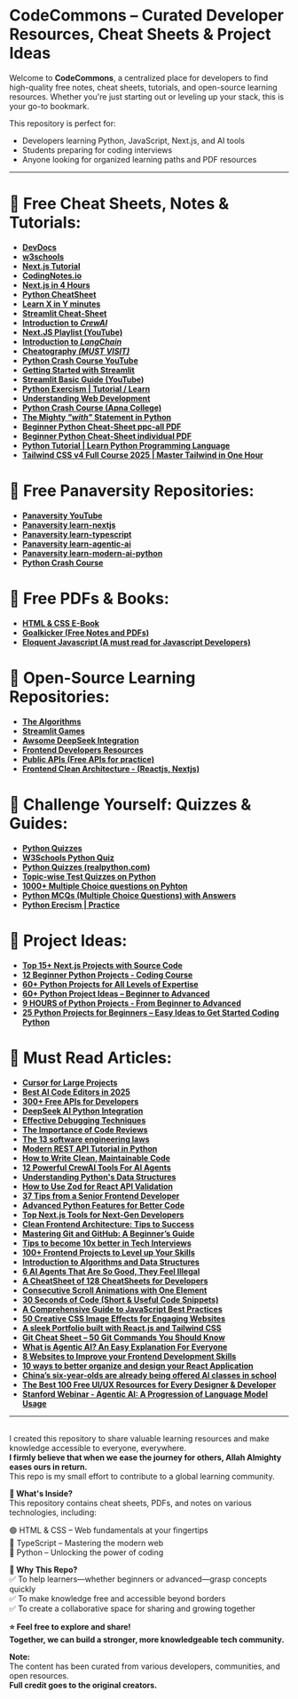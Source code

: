 # CodeCommons – Curated Developer Resources, Cheat Sheets & Project Ideas

Welcome to **CodeCommons**, a centralized place for developers to find high-quality free notes, cheat sheets, tutorials, and open-source learning resources. Whether you're just starting out or leveling up your stack, this is your go-to bookmark.

This repository is perfect for:
- Developers learning Python, JavaScript, Next.js, and AI tools
- Students preparing for coding interviews
- Anyone looking for organized learning paths and PDF resources

---

# 📌 Free Cheat Sheets, Notes & Tutorials:
- **[DevDocs](https://devdocs.io/)**
- **[w3schools](https://www.w3schools.com/)**
- **[Next.js Tutorial](https://www.geeksforgeeks.org/nextjs/?ref=gcse_outind)**
- **[CodingNotes.io](https://www.codingnotes.io/)** 
- **[Next.js in 4 Hours](https://youtu.be/eaQc7vbV4po?si=w7GAsd9VguryA99c)**
- **[Python CheatSheet](https://www.pythoncheatsheet.org/)**
- **[Learn X in Y minutes](https://learnxinyminutes.com/)**
- **[Streamlit Cheat-Sheet](https://docs.streamlit.io/develop/quick-reference/cheat-sheet)**
- **[Introduction to *CrewAI*](https://docs.crewai.com/introduction)**
- **[Next.JS Playlist (YouTube)](https://www.youtube.com/watch?v=ZjAqacIC_3c&list=PLC3y8-rFHvwjOKd6gdf4QtV1uYNiQnruI)**
- **[Introduction to *LangChain*](https://python.langchain.com/docs/introduction/)**
- **[Cheatography *(MUST VISIT)*](https://cheatography.com/)**
- **[Python Crash Course YouTube](https://www.youtube.com/playlist?list=PLSbJ7w914ZvDvwKUlhFIiMVS30xB5Fjwf)**
- **[Getting Started with Streamlit](https://www.pythonguis.com/tutorials/getting-started-with-streamlit/?ref=dailydev)**
- **[Streamlit Basic Guide (YouTube)](https://www.youtube.com/watch?v=8W8NQFFbDcU)**
- **[Python Exercism | Tutorial / Learn](https://exercism.org/tracks/python/concepts)**
- **[Understanding Web Development](https://www.geeksforgeeks.org/web-development/)**
- **[Python Crash Course (Apna College)](https://www.youtube.com/watch?v=t2_Q2BRzeEE&list=PLGjplNEQ1it8-0CmoljS5yeV-GlKSUEt0)**
- **[The Mighty *"with"* Statement in Python](https://github.com/panaversity/learn-modern-ai-python/blob/main/00_python_colab/Appendix/with%20statement%20in%20Python.md)**
- **[Beginner Python Cheat-Sheet ppc-all PDF](https://github.com/panaversity/learn-modern-ai-python/blob/main/11_python_crash_course/python_crash_course_book_code_with_typing/cheat_sheets/color_sheets/beginners_python_cheat_sheet_pcc_all.pdf)**
- **[Beginner Python Cheat-Sheet individual PDF](https://github.com/panaversity/learn-modern-ai-python/tree/main/11_python_crash_course/python_crash_course_book_code_with_typing/cheat_sheets/color_sheets/individual_sheets_color)**
- **[Python Tutorial | Learn Python Programming Language](https://www.geeksforgeeks.org/python-programming-language-tutorial/)**
- **[Tailwind CSS v4 Full Course 2025 | Master Tailwind in One Hour](https://www.youtube.com/watch?v=6biMWgD6_JY&t=2s)**

# 📌 Free Panaversity Repositories:
- **[Panaversity YouTube](https://www.youtube.com/@panaverse)**
- **[Panaversity learn-nextjs](https://github.com/panaverse/learn-nextjs)**
- **[Panaversity learn-typescript](https://github.com/panaverse/learn-typescript)**
- **[Panaversity learn-agentic-ai](https://github.com/panaverse/learn-agentic-ai)**
- **[Panaversity learn-modern-ai-python](https://github.com/panaverse/learn-modern-ai-python)**
- **[Python Crash Course](https://github.com/panaversity/learn-modern-ai-python/tree/main/11_python_crash_course)**

# 📌 Free PDFs & Books:
- **[HTML & CSS E-Book](https://github.com/Mutahir-15/Coding-Notes/tree/main/HTML%20%26%20CSS%20E-Book.pdf)**
- **[Goalkicker (Free Notes and PDFs)](https://goalkicker.com/)**
- **[Eloquent Javascript (A must read for Javascript Developers)](https://eloquentjavascript.net/)**

# 📌 Open-Source Learning Repositories:
- **[The Algorithms](http://github.com/TheAlgorithms)**
- **[Streamlit Games](https://github.com/joelgrus/streamlit-games)**
- **[Awsome DeepSeek Integration](https://github.com/deepseek-ai/awesome-deepseek-integration?ref=dailydev)**
- **[Frontend Developers Resources](https://github.com/dypsilon/frontend-dev-bookmarks)**
- **[Public APIs (Free APIs for practice)](https://github.com/public-apis/public-apis)**
- **[Frontend Clean Architecture - (Reactjs, Nextjs)](https://github.com/Shpendrr/react-app-structure)**

# 📌 Challenge Yourself: Quizzes & Guides:
- **[Python Quizzes](https://pynative.com/python/quizzes/)**
- **[W3Schools Python Quiz ](https://www.w3schools.com/python/python_quiz.asp)**
- **[Python Quizzes (realpython.com)](https://realpython.com/quizzes/)**
- **[Topic-wise Test Quizzes on Python](https://test.sanfoundry.com/python-programming-tests/#python-programming-test-quizzes)**
- **[1000+ Multiple Choice questions on  Pyhton](https://www.sanfoundry.com/1000-python-questions-answers/)**
- **[Python MCQs (Multiple Choice Questions) with Answers](https://www.geeksforgeeks.org/python-multiple-choice-questions/)**
- **[Python Erecism | Practice](https://exercism.org/tracks/python/exercises)**

# 📌 Project Ideas:
- **[Top 15+ Next.js Projects with Source Code](https://www.guvi.in/blog/top-nextjs-projects-for-all-levels/)**
- **[12 Beginner Python Projects - Coding Course](https://www.youtube.com/watch?v=8ext9G7xspg&t=100s)**
- **[60+ Python Projects for All Levels of Expertise](https://www.datacamp.com/blog/60-python-projects-for-all-levels-expertise)**
- **[60+ Python Project Ideas – Beginner to Advanced](https://www.dataquest.io/blog/python-projects-for-beginners/)**
- **[9 HOURS of Python Projects - From Beginner to Advanced](https://www.youtube.com/watch?v=NpmFbWO6HPU&t=165s)**
- **[25 Python Projects for Beginners – Easy Ideas to Get Started Coding Python](https://www.freecodecamp.org/news/python-projects-for-beginners/#heading-qr-code-encoder-decoder-python-project)**

# 📌 Must Read Articles:
- **[Cursor for Large Projects](https://getstream.io/blog/cursor-ai-large-projects/?ref=dailydev)**
- **[Best AI Code Editors in 2025](https://www.builder.io/blog/best-ai-code-editors?ref=dailydev)**
- **[300+ Free APIs for Developers](https://dev.to/hanzla-baig/300-free-apis-every-developer-needs-to-know-2ohm?ref=dailydev)**
- **[DeepSeek AI Python Integration](https://www.gcptutorials.com/post/deepseek-ai-python-integration-beginner's-guide-to-building-smart-applications)**
- **[Effective Debugging Techniques](https://www.geeksforgeeks.org/debugging-techniques-for-beginners/)**
- **[The Importance of Code Reviews](https://smartbear.com/learn/code-review/best-practices-for-peer-code-review/)**
- **[The 13 software engineering laws](https://newsletter.manager.dev/p/the-13-software-engineering-laws?ref=dailydev)**
- **[Modern REST API Tutorial in Python](https://zato.io/en/blog/modern-rest-api-tutorial-in-python.html?ref=dailydev)**
- **[How to Write Clean, Maintainable Code](https://www.freecodecamp.org/news/10-principles-of-clean-code/)**
- **[12 Powerful CrewAI Tools For AI Agents](https://blog.dailydoseofds.com/p/12-powerful-tools-for-ai-agents?ref=dailydev)**
- **[Understanding Python's Data Structures](https://realpython.com/python-data-structures/)**
- **[How to Use Zod for React API Validation](http://freecodecamp.org/news/how-to-use-zod-for-react-api-validation/?ref=dailydev)**
- **[37 Tips from a Senior Frontend Developer](https://dev.to/_ndeyefatoudiop/37-tips-from-a-senior-frontend-developer-251b?ref=dailydev)**
- **[Advanced Python Features for Better Code](https://towardsdev.com/advanced-python-features-for-better-code-54842e6a1e62)**
- **[Top Next.js Tools for Next-Gen Developers](https://medium.com/@sanjay_joshi/top-next-js-tools-for-next-gen-developers-4b536c657f6a)**
- **[Clean Frontend Architecture: Tips to Success](https://blog.stackademic.com/clean-frontend-architecture-tips-to-success-db0b159b7b38)**
- **[Mastering Git and GitHub: A Beginner’s Guide](https://guides.github.com/introduction/git-handbook/)**
- **[Tips to become 10x better in Tech Interviews](https://www.leadership-letters.com/p/tips-to-become-10x-better-in-tech?ref=dailydev)**
- **[100+ Frontend Projects to Level up Your Skills](https://uvaiscodes.blogspot.com/2024/10/frontend-projects.html?ref=dailydev)**
- **[Introduction to Algorithms and Data Structures](https://www.geeksforgeeks.org/fundamentals-of-algorithms/)**  
- **[6 AI Agents That Are So Good, They Feel Illegal](https://medium.com/@hii_mohit/6-ai-agents-that-are-so-good-they-feel-illegal-e33a816ed803)**
- **[A CheatSheet of 128 CheatSheets for Developers](https://dev.to/devmount/a-cheatsheet-of-128-cheatsheets-for-developers-f4m?ref=dailydev)**
- **[Consecutive Scroll Animations with One Element](https://tympanus.net/codrops/2024/11/20/consecutive-scroll-animations-with-one-element/?ref=dailydev)**
- **[30 Seconds of Code (Short & Useful Code Snippets)](https://www.30secondsofcode.org/)**
- **[A Comprehensive Guide to JavaScript Best Practices](https://www.sitepoint.com/javascript-best-practices/)**
- **[50 Creative CSS Image Effects for Engaging Websites](https://prismic.io/blog/css-image-effects?ref=dailydev)**
- **[A sleek Portfolio built with React.js and Tailwind CSS](https://dly.to/C2X62JT4Hfb)**
- **[Git Cheat Sheet – 50 Git Commands You Should Know](https://www.freecodecamp.org/news/git-cheat-sheet/?ref=dailydev)**
- **[What is Agentic AI? An Easy Explanation For Everyone](https://www.youtube.com/watch?v=-pqzyvRp3Tc)**
- **[8 Websites to Improve your Frontend Development Skills](https://uvaiscodes.blogspot.com/2024/11/frontend-development.html?ref=dailydev)**
- **[10 ways to better organize and design your React Application](https://thetshaped.dev/p/10-ways-organize-and-design-react-application?ref=dailydev)**
- **[China’s six-year-olds are already being offered AI classes in school](https://www.yahoo.com/news/china-six-olds-already-being-160253267.html?guccounter=1)**
- **[The Best 100 Free UI/UX Resources for Every Designer & Developer](https://pixicstudio.medium.com/the-best-100-free-ui-ux-resources-for-every-designer-developer-da306eb72919)**
- **[Stanford Webinar - Agentic AI: A Progression of Language Model Usage](https://www.youtube.com/watch?v=kJLiOGle3Lw)**

---
<br>I created this repository to share valuable learning resources and make knowledge accessible to everyone, everywhere.<br>**I firmly believe that when we ease the journey for others, Allah Almighty eases ours in return.**<br> This repo is my small effort to contribute to a global learning community.

**📌 What's Inside?** <br>This repository contains cheat sheets, PDFs, and notes on various technologies, including:

🟢 HTML & CSS – Web fundamentals at your fingertips<br>
🔵 TypeScript – Mastering the modern web  
🐍 Python – Unlocking the power of coding<br>

**🎯 Why This Repo?**<br>
✅ To help learners—whether beginners or advanced—grasp concepts quickly  
✅ To make knowledge free and accessible beyond borders  
✅ To create a collaborative space for sharing and growing together  <br>

**⭐ Feel free to explore and share!**<br>
**Together, we can build a stronger, more knowledgeable tech community.**

**Note:** <br>
The content has been curated from various developers, communities, and open resources.<br>
**Full credit goes to the original creators.**
